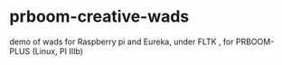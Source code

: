 # prboom-creative-wads
demo of wads for Raspberry pi and Eureka, under FLTK , for PRBOOM-PLUS (Linux, PI IIIb)
